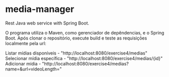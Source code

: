# media-manager
Rest Java web service with Spring Boot.

O programa utiliza o  Maven, como gerenciador de depêndencias, e o Spring Boot. Após clonar o repositório, 
execute build e teste as requisições localmente pela url:

Listar mídias disponíveis - "http://localhost:8080/exercise4/medias"
Selecionar mídia específica - "http://localhost:8080/exercise4/medias/{id}"
Adicionar mídia - "http://localhost:8080/exercise4/medias?name=&url=videoLength="
